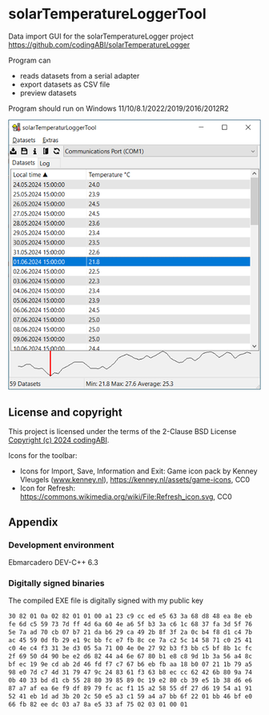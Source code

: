 # solarTemperatureLoggerTool

Data import GUI for the solarTemperatureLogger project https://github.com/codingABI/solarTemperatureLogger

Program can
- reads datasets from a serial adapter
- export datasets as CSV file
- preview datasets

Program should run on Windows 11/10/8.1/2022/2019/2016/2012R2

![Screenshot of main window](assets/images/solarTemperatureLoggerTool.png)

## License and copyright
This project is licensed under the terms of the 2-Clause BSD License [Copyright (c) 2024 codingABI](LICENSE). 

Icons for the toolbar:
- Icons for Import, Save, Information and Exit: Game icon pack by Kenney Vleugels (www.kenney.nl), https://kenney.nl/assets/game-icons, CC0
- Icon for Refresh: https://commons.wikimedia.org/wiki/File:Refresh_icon.svg, CC0

## Appendix

### Development environment
Ebmarcadero DEV-C++ 6.3

### Digitally signed binaries
The compiled EXE file is digitally signed with my public key 
```
30 82 01 0a 02 82 01 01 00 a1 23 c9 cc ed e5 63 3a 68 d8 48 ea 8e eb fe 6d c5 59 73 7d ff 4d 6a 60 4e a6 5f b3 3a c6 1c 68 37 fa 3d 5f 76 5e 7a ad 70 cb 07 b7 21 da b6 29 ca 49 2b 8f 3f 2a 0c b4 f8 d1 c4 7b ac 45 59 0d fb 29 e1 9c bb fc e7 fb 8c ce 7a c2 5c 14 58 71 c0 25 41 c0 4e c4 f3 31 3e d3 05 5a 71 00 4e 0e 27 92 b3 f3 bb c5 bf 8b 1c fc 2f 69 50 d4 90 be e2 d6 82 44 a4 6e 67 80 b1 e8 c8 9d 1b 3a 56 a4 8c bf ec 19 9e cd ab 2d 46 fd f7 c7 67 b6 eb fb aa 18 b0 07 21 1b 79 a5 98 e0 7d c7 4d 31 79 47 9c 24 83 61 f3 63 b8 ec cc 62 42 6b 80 9a 74 0b 40 33 bd d1 cb 55 28 80 39 85 89 0c 19 e2 80 cb 39 e5 1b 38 d6 e6 87 a7 af ea 6e f9 df 89 79 fc ac f1 15 a2 58 55 df 27 d6 19 54 a1 91 52 41 eb 1d ad 3b 20 2c 50 e5 a3 c1 59 a4 a7 bb 6f 22 01 bb 46 bf e0 66 fb 82 ee dc 03 a7 8a e5 33 af 75 02 03 01 00 01
```
